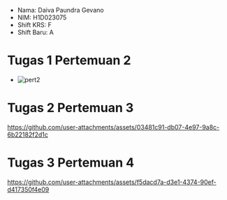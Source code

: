 - Nama: Daiva Paundra Gevano
- NIM: H1D023075
- Shift KRS: F
- Shift Baru: A

# Tugas 1 Pertemuan 2
- ![pert2](https://github.com/estehangat/prakpemmob-1/blob/main/pert2.jpg)

# Tugas 2 Pertemuan 3
https://github.com/user-attachments/assets/03481c91-db07-4e97-9a8c-6b22182f2d1c

# Tugas 3 Pertemuan 4
https://github.com/user-attachments/assets/f5dacd7a-d3e1-4374-90ef-d417350f4e09
